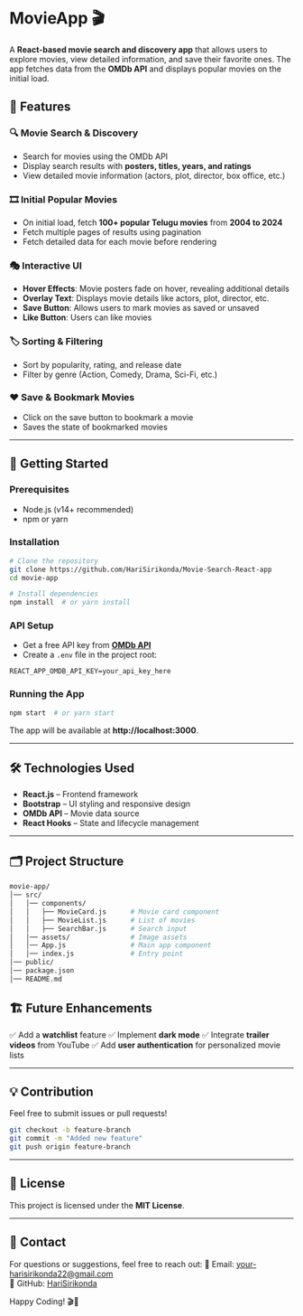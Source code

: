 # MovieApp 🎬

A **React-based movie search and discovery app** that allows users to explore movies, view detailed information, and save their favorite ones. The app fetches data from the **OMDb API** and displays popular movies on the initial load.

## 📌 Features

### 🔍 Movie Search & Discovery
- Search for movies using the OMDb API
- Display search results with **posters, titles, years, and ratings**
- View detailed movie information (actors, plot, director, box office, etc.)

### 🎞️ Initial Popular Movies
- On initial load, fetch **100+ popular Telugu movies** from **2004 to 2024**
- Fetch multiple pages of results using pagination
- Fetch detailed data for each movie before rendering

### 🎭 Interactive UI
- **Hover Effects**: Movie posters fade on hover, revealing additional details
- **Overlay Text**: Displays movie details like actors, plot, director, etc.
- **Save Button**: Allows users to mark movies as saved or unsaved
- **Like Button**: Users can like movies

### 🏷️ Sorting & Filtering
- Sort by popularity, rating, and release date
- Filter by genre (Action, Comedy, Drama, Sci-Fi, etc.)

### ❤️ Save & Bookmark Movies
- Click on the save button to bookmark a movie
- Saves the state of bookmarked movies

---

## 🚀 Getting Started

### Prerequisites
- Node.js (v14+ recommended)
- npm or yarn

### Installation
```sh
# Clone the repository
git clone https://github.com/HariSirikonda/Movie-Search-React-app
cd movie-app

# Install dependencies
npm install  # or yarn install
```

### API Setup
- Get a free API key from **[OMDb API](https://www.omdbapi.com/)**
- Create a `.env` file in the project root:

```env
REACT_APP_OMDB_API_KEY=your_api_key_here
```

### Running the App
```sh
npm start  # or yarn start
```

The app will be available at **http://localhost:3000**.

---

## 🛠️ Technologies Used
- **React.js** – Frontend framework
- **Bootstrap** – UI styling and responsive design
- **OMDb API** – Movie data source
- **React Hooks** – State and lifecycle management

---

## 🗂️ Project Structure
```sh
movie-app/
│── src/
│   │── components/
│   │   ├── MovieCard.js      # Movie card component
│   │   ├── MovieList.js      # List of movies
│   │   ├── SearchBar.js      # Search input
│   │── assets/               # Image assets
│   │── App.js                # Main app component
│   │── index.js              # Entry point
│── public/
│── package.json
│── README.md
```

## 🏗️ Future Enhancements
✅ Add a **watchlist** feature
✅ Implement **dark mode**
✅ Integrate **trailer videos** from YouTube
✅ Add **user authentication** for personalized movie lists

---

## 💡 Contribution
Feel free to submit issues or pull requests! 

```sh
git checkout -b feature-branch
git commit -m "Added new feature"
git push origin feature-branch
```

---

## 📜 License
This project is licensed under the **MIT License**.

---

## 📧 Contact
For questions or suggestions, feel free to reach out:
📩 Email: your-harisirikonda22@gmail.com  
🔗 GitHub: [HariSirikonda](https://github.com/HariSirikonda)

Happy Coding! 🎬🚀

